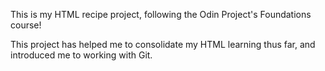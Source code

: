 This is my HTML recipe project, following the Odin Project's Foundations course!

This project has helped me to consolidate my HTML learning thus far, and introduced me to working with Git. 